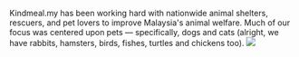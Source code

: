 Kindmeal.my has been working hard with nationwide animal shelters, rescuers, and pet lovers to improve Malaysia's animal welfare. Much of our focus was centered upon pets — specifically, dogs and cats (alright, we have rabbits, hamsters, birds, fishes, turtles and chickens too).
<img src="https://www.kindmeal.my/photos/recipe/1000/1000009-19416-m.jpg"/>
